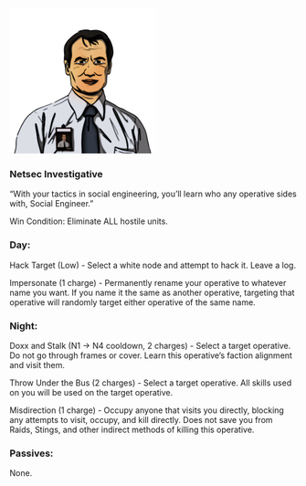 ![socialengineer.png](Images/socialengineer.png)

### **Netsec Investigative**

“With your tactics in social engineering, you’ll learn who any operative sides with, Social Engineer.”

Win Condition: Eliminate ALL hostile units.

### **Day:**

Hack Target (Low) - Select a white node and attempt to hack it. Leave a log.

Impersonate (1 charge) - Permanently rename your operative to whatever name you want. If you name it the same as another operative, targeting that operative will randomly target either operative of the same name.

### **Night:**

Doxx and Stalk (N1 -> N4 cooldown, 2 charges) - Select a target operative. Do not go through frames or cover. Learn this operative’s faction alignment and visit them.

Throw Under the Bus (2 charges) - Select a target operative. All skills used on you will be used on the target operative.

Misdirection (1 charge) - Occupy anyone that visits you directly, blocking any attempts to visit, occupy, and kill directly. Does not save you from Raids, Stings, and other indirect methods of killing this operative.

### **Passives:**

None.